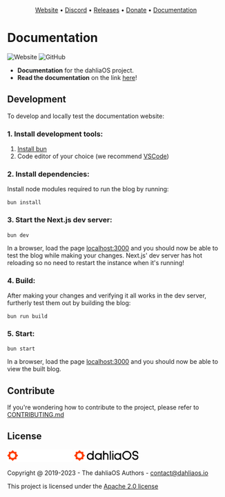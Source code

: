 <p align="center">
<a href="https://dahliaos.io">Website</a> •
<a href="https://dahliaos.io/discord">Discord</a> •
<a href="https://dahliaos.io/download">Releases</a> •
<a href="https://dahliaos.io/donate">Donate</a> •
<a href="https://docs.dahliaos.io">Documentation</a>

# Documentation

![Website](https://img.shields.io/website?url=https%3A%2F%2Fdocs.dahliaos.io)
![GitHub](https://img.shields.io/github/license/dahliaos/documentation?color=brightgreen)

- **Documentation** for the dahliaOS project.
- **Read the documentation** on the link [here](https://docs.dahliaos.io)!

## Development

To develop and locally test the documentation website:

### 1. Install development tools:

1. [Install bun](https://bun.sh/)
1. Code editor of your choice (we recommend [VSCode](https://code.visualstudio.com/))

### 2. Install dependencies:

Install node modules required to run the blog by running:

```
bun install
```

### 3. Start the Next.js dev server:

```
bun dev
```

In a browser, load the page [localhost:3000](http://localhost:3000) and you should now be able to test the blog while making your changes.
Next.js' dev server has hot reloading so no need to restart the instance when it's running!

### 4. Build:

After making your changes and verifying it all works in the dev server, furtherly test them out by building the blog:

```
bun run build
```

### 5. Start:

```
bun start
```

In a browser, load the page [localhost:3000](http://localhost:3000) and you should now be able to view the built blog.

## Contribute

If you're wondering how to contribute to the project, please refer to [CONTRIBUTING.md](/CONTRIBUTING.md)

## License

<p align="left">
  <img width="30%" src="https://github.com/dahliaOS/brand/blob/main/dahliaOS/logotype/svg/logotype-dark.svg#gh-dark-mode-only"/>
  <img width="30%" src="https://github.com/dahliaOS/brand/blob/main/dahliaOS/logotype/svg/logotype-light.svg#gh-light-mode-only"/>
</p>

Copyright @ 2019-2023 - The dahliaOS Authors - contact@dahliaos.io

This project is licensed under the [Apache 2.0 license](/LICENSE)
